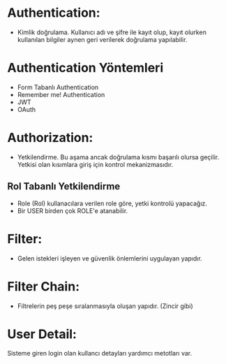 # Authentication:
* Kimlik doğrulama. Kullanıcı adı ve şifre ile kayıt olup, kayıt olurken kullanılan bilgiler aynen geri verilerek 
doğrulama yapılabilir.

# Authentication Yöntemleri
* Form Tabanlı Authentication
* Remember me! Authentication
* JWT
* OAuth

# Authorization:
* Yetkilendirme. Bu aşama ancak doğrulama kısmı başarılı olursa geçilir. Yetkisi olan kısımlara giriş için kontrol 
mekanizmasıdır.

## Rol Tabanlı Yetkilendirme
* Role (Rol) kullanacılara verilen role göre, yetki kontrolü yapacağız.
* Bir USER birden çok ROLE'e atanabilir.

# Filter:
* Gelen istekleri işleyen ve güvenlik önlemlerini uygulayan yapıdır.

# Filter Chain:
* Filtrelerin peş peşe sıralanmasıyla oluşan yapıdır. (Zincir gibi)

# User Detail:
Sisteme giren login olan kullancı detayları yardımcı metotları var.